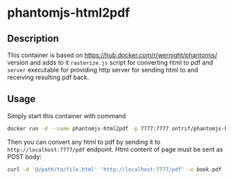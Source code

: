 # phantomjs-html2pdf
## Description
This container is based on https://hub.docker.com/r/wernight/phantomjs/ version and adds to it `rasterize.js` script for converting html to pdf and `server` executable for providing http server for sending html to and receiving resulting pdf back.

## Usage
Simply start this container with command
```bash
docker run -d --name phantomjs-html2pdf -p 7777:7777 ontrif/phantomjs-html2pdf
```

Then you can convert any html to pdf by sending it to `http://localhost:7777/pdf` endpoint. Html content of page must be sent as POST body:
```bash
curl -d '@/path/to/file.html' 'http://localhost:7777/pdf' -o book.pdf
```
